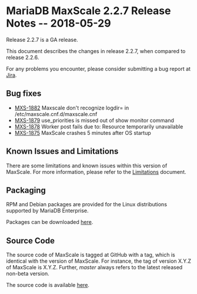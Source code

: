 # MariaDB MaxScale 2.2.7 Release Notes -- 2018-05-29

Release 2.2.7 is a GA release.

This document describes the changes in release 2.2.7, when compared to
release 2.2.6.

For any problems you encounter, please consider submitting a bug
report at [Jira](https://jira.mariadb.org).

## Bug fixes

* [MXS-1882](https://jira.mariadb.org/browse/MXS-1882) Maxscale don't recognize logdir= in /etc/maxscale.cnf.d/maxscale.cnf
* [MXS-1879](https://jira.mariadb.org/browse/MXS-1879) use_priorities is missed out of show monitor command
* [MXS-1878](https://jira.mariadb.org/browse/MXS-1878) Worker post fails due to: Resource temporarily unavailable
* [MXS-1875](https://jira.mariadb.org/browse/MXS-1875) MaxScale crashes 5 minutes after OS startup

## Known Issues and Limitations

There are some limitations and known issues within this version of MaxScale.
For more information, please refer to the [Limitations](../About/Limitations.md) document.

## Packaging

RPM and Debian packages are provided for the Linux distributions supported
by MariaDB Enterprise.

Packages can be downloaded [here](https://mariadb.com/downloads/mariadb-tx/maxscale).

## Source Code

The source code of MaxScale is tagged at GitHub with a tag, which is identical
with the version of MaxScale. For instance, the tag of version X.Y.Z of MaxScale
is X.Y.Z. Further, *master* always refers to the latest released non-beta version.

The source code is available [here](https://github.com/mariadb-corporation/MaxScale).
